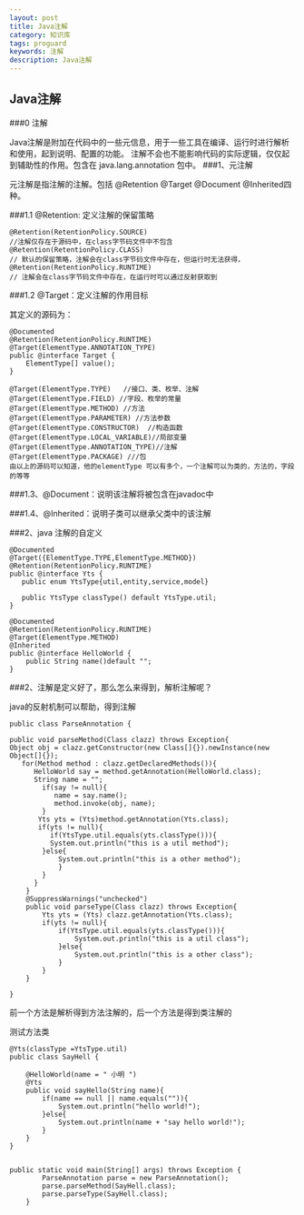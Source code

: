 ```yaml
---
layout: post
title: Java注解
category: 知识库
tags: proguard
keywords: 注解
description: Java注解
---
```



Java注解
-

###0 注解
 
Java注解是附加在代码中的一些元信息，用于一些工具在编译、运行时进行解析和使用，起到说明、配置的功能。
注解不会也不能影响代码的实际逻辑，仅仅起到辅助性的作用。包含在 java.lang.annotation 包中。
###1、元注解

元注解是指注解的注解。包括  @Retention @Target @Document @Inherited四种。

###1.1 @Retention: 定义注解的保留策略
	
	@Retention(RetentionPolicy.SOURCE)   
	//注解仅存在于源码中，在class字节码文件中不包含
	@Retention(RetentionPolicy.CLASS)     
	// 默认的保留策略，注解会在class字节码文件中存在，但运行时无法获得，
	@Retention(RetentionPolicy.RUNTIME)  
	// 注解会在class字节码文件中存在，在运行时可以通过反射获取到

###1.2 @Target：定义注解的作用目标

其定义的源码为： 


    @Documented  
    @Retention(RetentionPolicy.RUNTIME)  
    @Target(ElementType.ANNOTATION_TYPE)  
    public @interface Target {  
        ElementType[] value();  
    }  

	@Target(ElementType.TYPE)   //接口、类、枚举、注解
	@Target(ElementType.FIELD) //字段、枚举的常量
	@Target(ElementType.METHOD) //方法
	@Target(ElementType.PARAMETER) //方法参数
	@Target(ElementType.CONSTRUCTOR)  //构造函数
	@Target(ElementType.LOCAL_VARIABLE)//局部变量
	@Target(ElementType.ANNOTATION_TYPE)//注解
	@Target(ElementType.PACKAGE) ///包   
 	由以上的源码可以知道，他的elementType 可以有多个，一个注解可以为类的，方法的，字段的等等

###1.3、@Document：说明该注解将被包含在javadoc中
 
###1.4、@Inherited：说明子类可以继承父类中的该注解

###2、java 注解的自定义

	@Documented  
	@Target({ElementType.TYPE,ElementType.METHOD})  
	@Retention(RetentionPolicy.RUNTIME)  
	public @interface Yts {  
	   public enum YtsType{util,entity,service,model}  
	     
	   public YtsType classType() default YtsType.util;  
	}  

	@Documented  
	@Retention(RetentionPolicy.RUNTIME)  
	@Target(ElementType.METHOD)  
	@Inherited  
	public @interface HelloWorld {  
    	public String name()default "";  
	}

###2、注解是定义好了，那么怎么来得到，解析注解呢？

java的反射机制可以帮助，得到注解


	public class ParseAnnotation {  
      
    public void parseMethod(Class clazz) throws Exception{  
    Object obj = clazz.getConstructor(new Class[]{}).newInstance(new Object[]{});
       for(Method method : clazz.getDeclaredMethods()){  
          HelloWorld say = method.getAnnotation(HelloWorld.class);  
          String name = "";  
            if(say != null){  
               name = say.name();  
               method.invoke(obj, name);  
            }  
           Yts yts = (Yts)method.getAnnotation(Yts.class);  
           if(yts != null){  
              if(YtsType.util.equals(yts.classType())){  
              System.out.println("this is a util method");  
            }else{  
                System.out.println("this is a other method");  
                }  
            }  
          }  
        }  
        @SuppressWarnings("unchecked")  
        public void parseType(Class clazz) throws Exception{  
            Yts yts = (Yts) clazz.getAnnotation(Yts.class);  
            if(yts != null){  
                if(YtsType.util.equals(yts.classType())){  
                    System.out.println("this is a util class");  
                }else{  
                    System.out.println("this is a other class");  
                }  
            }  
        }  
          
    }  

前一个方法是解析得到方法注解的，后一个方法是得到类注解的

测试方法类

    @Yts(classType =YtsType.util)  
    public class SayHell {  
      
        @HelloWorld(name = " 小明 ")  
        @Yts  
        public void sayHello(String name){  
            if(name == null || name.equals("")){  
                System.out.println("hello world!");  
            }else{  
                System.out.println(name + "say hello world!");  
            }  
        }  
    }  


	public static void main(String[] args) throws Exception {  
	        ParseAnnotation parse = new ParseAnnotation();  
	        parse.parseMethod(SayHell.class);  
	        parse.parseType(SayHell.class);  
	    } 

